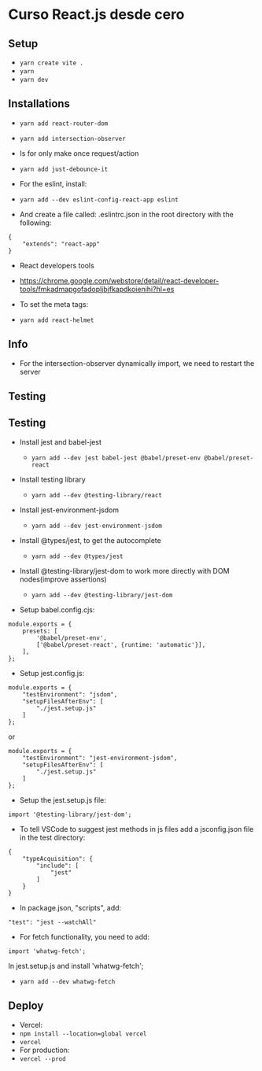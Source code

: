 # Curso React.js desde cero

## Setup
- `yarn create vite .`
- `yarn`
- `yarn dev`

## Installations
- `yarn add react-router-dom`
- `yarn add intersection-observer`

- Is for only make once request/action
- `yarn add just-debounce-it`

- For the eslint, install:
- `yarn add --dev eslint-config-react-app eslint`

- And create a file called: .eslintrc.json in the root directory with the following:
~~~
{
    "extends": "react-app"
}
~~~

- React developers tools
- https://chrome.google.com/webstore/detail/react-developer-tools/fmkadmapgofadopljbjfkapdkoienihi?hl=es

- To set the meta tags:
- `yarn add react-helmet`

## Info
- For the intersection-observer dynamically import, we need to restart the server

## Testing
## Testing
- Install jest and babel-jest
    - `yarn add --dev jest babel-jest @babel/preset-env @babel/preset-react`

- Install testing library
    - `yarn add --dev @testing-library/react`

- Install jest-environment-jsdom
    - `yarn add --dev jest-environment-jsdom`

- Install @types/jest, to get the autocomplete
    - `yarn add --dev @types/jest`

- Install @testing-library/jest-dom to work more directly with DOM nodes(improve assertions)
    - `yarn add --dev @testing-library/jest-dom`

- Setup babel.config.cjs:
~~~
module.exports = {
    presets: [
        '@babel/preset-env',
        ['@babel/preset-react', {runtime: 'automatic'}],
    ],
};
~~~

- Setup jest.config.js: 
~~~
module.exports = {
    "testEnvironment": "jsdom",
    "setupFilesAfterEnv": [
        "./jest.setup.js"
    ]
};
~~~
or
~~~
module.exports = {
    "testEnvironment": "jest-environment-jsdom",
    "setupFilesAfterEnv": [
        "./jest.setup.js"
    ]
};
~~~

- Setup the jest.setup.js file:
~~~
import '@testing-library/jest-dom';
~~~

- To tell VSCode to suggest jest methods in js files add a jsconfig.json file in the test directory:
~~~
{
    "typeAcquisition": {
        "include": [
            "jest"
        ]
    }
}
~~~

- In package.json, "scripts", add:
~~~
"test": "jest --watchAll"
~~~

- For fetch functionality, you need to add:
~~~
import 'whatwg-fetch';
~~~
In jest.setup.js and install 'whatwg-fetch';
- `yarn add --dev whatwg-fetch`

## Deploy
- Vercel:
- `npm install --location=global vercel`
- `vercel`
- For production:
- `vercel --prod`